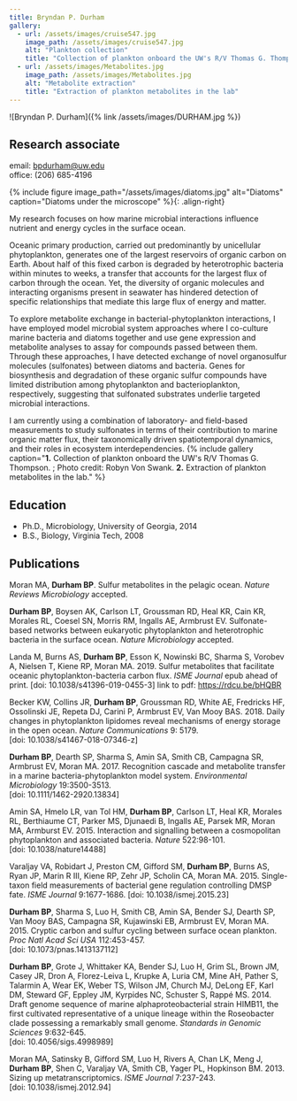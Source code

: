 ```yaml
---
title: Bryndan P. Durham
gallery:
  - url: /assets/images/cruise547.jpg
    image_path: /assets/images/cruise547.jpg
    alt: "Plankton collection"
    title: "Collection of plankton onboard the UW's R/V Thomas G. Thompson"
  - url: /assets/images/Metabolites.jpg
    image_path: /assets/images/Metabolites.jpg
    alt: "Metabolite extraction"
    title: "Extraction of plankton metabolites in the lab"
---
```

![Bryndan P. Durham]({% link /assets/images/DURHAM.jpg %})

## Research associate
email: bpdurham@uw.edu  
office: (206) 685-4196  


{% include figure image_path="/assets/images/diatoms.jpg" alt="Diatoms" caption="Diatoms under the microscope" %}{: .align-right}

My research focuses on how marine microbial interactions influence nutrient and energy cycles in the surface ocean.

Oceanic primary production, carried out predominantly by unicellular phytoplankton, generates one of the largest reservoirs of organic carbon on Earth. About half of this fixed carbon is degraded by heterotrophic bacteria within minutes to weeks, a transfer that accounts for the largest flux of carbon through the ocean. Yet, the diversity of organic molecules and interacting organisms present in seawater has hindered detection of specific relationships that mediate this large flux of energy and matter. 

To explore metabolite exchange in bacterial-phytoplankton interactions, I have employed model microbial system approaches where I co-culture marine bacteria and diatoms together and use gene expression and metabolite analyses to assay for compounds passed between them. Through these approaches, I have detected exchange of novel organosulfur molecules (sulfonates) between diatoms and bacteria. Genes for biosynthesis and degradation of these organic sulfur compounds have limited distribution among phytoplankton and bacterioplankton, respectively, suggesting that sulfonated substrates underlie targeted microbial interactions.

I am currently using a combination of laboratory- and field-based measurements to study sulfonates in terms of their contribution to marine organic matter flux, their taxonomically driven spatiotemporal dynamics, and their roles in ecosystem interdependencies.
{% include gallery caption="**1.** Collection of plankton onboard the UW's R/V Thomas G. Thompson. ; Photo credit: Robyn Von Swank. **2.** Extraction of plankton metabolites in the lab." %}

## Education
* Ph.D., Microbiology, University of Georgia, 2014
* B.S., Biology, Virginia Tech, 2008

## Publications
Moran MA, **Durham BP**. Sulfur metabolites in the pelagic ocean. *Nature Reviews Microbiology* accepted.

**Durham BP**, Boysen AK, Carlson LT, Groussman RD, Heal KR, Cain KR, Morales RL, Coesel SN, Morris RM, Ingalls AE, Armbrust EV. Sulfonate-based networks between eukaryotic phytoplankton and heterotrophic bacteria in the surface ocean. *Nature Microbiology* accepted.

Landa M, Burns AS, **Durham BP**, Esson K, Nowinski BC, Sharma S, Vorobev A, Nielsen T, Kiene RP, Moran MA. 2019. Sulfur metabolites that facilitate oceanic phytoplankton-bacteria carbon flux. *ISME Journal* epub ahead of print.
[doi: 10.1038/s41396-019-0455-3]
link to pdf: https://rdcu.be/bHQBR

Becker KW, Collins JR, **Durham BP**, Groussman RD, White AE, Fredricks HF, Ossolinski JE, Repeta DJ, Carini P, Armbrust EV, Van Mooy BAS. 2018. Daily changes in phytoplankton lipidomes reveal mechanisms of energy storage in the open ocean. *Nature Communications* 9: 5179.  
[doi: 10.1038/s41467-018-07346-z]

**Durham BP**, Dearth SP, Sharma S, Amin SA, Smith CB, Campagna SR, Armbrust EV, Moran MA. 2017. Recognition cascade and metabolite transfer in a marine bacteria-phytoplankton model system. *Environmental Microbiology* 19:3500-3513.  
[doi: 10.1111/1462-2920.13834]

Amin SA, Hmelo LR, van Tol HM, **Durham BP**, Carlson LT, Heal KR, Morales RL, Berthiaume CT, Parker MS, Djunaedi B, Ingalls AE, Parsek MR, Moran MA, Armburst EV. 2015. Interaction and signalling between a cosmopolitan phytoplankton and associated bacteria. *Nature* 522:98-101.  
[doi: 10.1038/nature14488]

Varaljay VA, Robidart J, Preston CM, Gifford SM, **Durham BP**, Burns AS, Ryan JP, Marin R III, Kiene RP, Zehr JP, Scholin CA, Moran MA. 2015. Single-taxon field measurements of bacterial gene regulation controlling DMSP fate. *ISME Journal* 9:1677-1686.
[doi: 10.1038/ismej.2015.23]

**Durham BP**, Sharma S, Luo H, Smith CB, Amin SA, Bender SJ, Dearth SP, Van Mooy BAS, Campagna SR, Kujawinski EB, Armbrust EV, Moran MA. 2015. Cryptic carbon and sulfur cycling between surface ocean plankton. *Proc Natl Acad Sci USA* 112:453-457.  
[doi: 10.1073/pnas.1413137112]

**Durham BP**, Grote J, Whittaker KA, Bender SJ, Luo H, Grim SL, Brown JM, Casey JR, Dron A, Florez-Leiva L, Krupke A, Luria CM, Mine AH, Pather S, Talarmin A, Wear EK, Weber TS, Wilson JM, Church MJ, DeLong EF, Karl DM, Steward GF, Eppley JM, Kyrpides NC, Schuster S, Rappé MS. 2014. Draft genome sequence of marine alphaproteobacterial strain HIMB11, the first cultivated representative of a unique lineage within the Roseobacter clade possessing a remarkably small genome. *Standards in Genomic Sciences* 9:632-645.  
[doi: 10.4056/sigs.4998989]

Moran MA, Satinsky B, Gifford SM, Luo H, Rivers A, Chan LK, Meng J, **Durham BP**, Shen C, Varaljay VA, Smith CB, Yager PL, Hopkinson BM. 2013. Sizing up metatranscriptomics. *ISME Journal* 7:237-243.  
[doi: 10.1038/ismej.2012.94]
